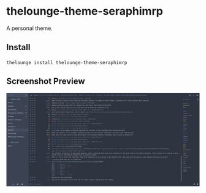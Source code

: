 # thelounge-theme-seraphimrp

A personal theme.

## Install

`thelounge install thelounge-theme-seraphimrp`

## Screenshot Preview

![screenshot](screenshot.png)
